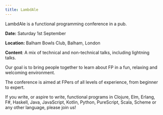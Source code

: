 ```yaml
---
title: LambdAle
---
```


LambdAle is a functional programming conference in a pub.

**Date:** Saturday 1st September

**Location:** Balham Bowls Club, Balham, London

**Content**: A mix of technical and non-technical talks, including lightning talks.

Our goal is to bring people together to learn about FP in a fun, relaxing and welcoming environment.

The conference is aimed at FPers of all levels of experience, from beginner to expert.

If you write, or aspire to write, functional programs in Clojure, Elm, Erlang, F#, Haskell, Java, JavaScript, Kotlin, Python, PureScript, Scala, Scheme or any other language, please join us!
